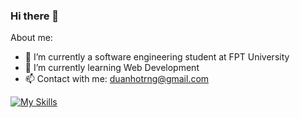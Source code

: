 ### Hi there 👋

<!--
**fackco01/fackco01** is a ✨ _special_ ✨ repository because its `README.md` (this file) appears on your GitHub profile.

Here are some ideas to get you started:

- 🔭 I’m currently working on ...
- 🌱 I’m currently learning ...
- 👯 I’m looking to collaborate on ...
- 🤔 I’m looking for help with ...
- 💬 Ask me about ...
- 📫 How to reach me: ...
- 😄 Pronouns: ...
- ⚡ Fun fact: ...
-->

About me:
- 🔭 I’m currently a software engineering student at FPT University
- 🌱 I’m currently learning Web Development
- 📫 Contact with me: duanhotrng@gmail.com

[![My Skills](https://skillicons.dev/icons?i=java,cs,spring,html,css,visualstudio,vscode,postgres,postman,stackoverflow,discord&theme=dark)](https://skillicons.dev)
